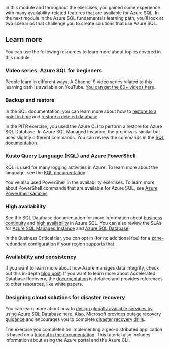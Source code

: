 In this module and throughout the exercises, you gained some experience with many availability-related features that are available for Azure SQL. In the next module in the Azure SQL fundamentals learning path, you'll look at two scenarios that challenge you to create solutions that use Azure SQL.  

## Learn more

You can use the following resources to learn more about topics covered in this module.

### Video series: Azure SQL for beginners

People learn in different ways. A Channel 9 video series related to this learning path is available on YouTube. [You can get the 60+ videos here](https://aka.ms/azuresql4beginnersyt).

### Backup and restore

In the SQL documentation, you can learn more about how to [restore to a point in time](/sql/relational-databases/backup-restore/restore-a-sql-server-database-to-a-point-in-time-full-recovery-model?view=sql-server-ver15&azure-portal=true) and [restore a deleted database](/azure/sql-database/sql-database-recovery-using-backups#deleted-database-restore?azure-portal=true).

In the PITR exercise, you used the Azure CLI to perform a restore for Azure SQL Database. In Azure SQL Managed Instance, the process is similar but uses slightly different commands. You can review the commands in the [SQL documentation](/cli/azure/sql/midb?view=azure-cli-latest#az-sql-midb-restore?azure-portal=true).  

### Kusto Query Language (KQL) and Azure PowerShell

KQL is used for many logging activities in Azure. To learn more about the language, see the [KQL documentation](/azure/kusto/query/?azure-portal=true).

You've also used PowerShell in the availability exercises. To learn more about PowerShell commands that are available for Azure SQL, see [Azure PowerShell samples](/azure/sql-database/sql-database-powershell-samples?azure-portal=true&tabs=single-database).  

### High availability

See the SQL Database documentation for more information about [business continuity](/azure/sql-database/sql-database-business-continuity?azure-portal=true) and [high availability](/azure/sql-database/sql-database-high-availability?azure-portal=true) in Azure SQL. You can also review the SLAs for [Azure SQL Managed Instance](https://azure.microsoft.com/en-in/support/legal/sla/azure-sql-sql-managed-instance/v1_0/) and [Azure SQL Database](https://azure.microsoft.com/en-us/support/legal/sla/sql-database/v1_5/).

In the Business Critical tier, you can opt in (for no additional fee) for a [zone-redundant configuration](/azure/sql-database/sql-database-high-availability#zone-redundant-configuration?azure-portal=true) if your [region supports that](/azure/availability-zones/az-overview#services-support-by-region?azure-portal=true).

### Availability and consistency

If you want to learn more about how Azure manages data integrity, check out this in-depth [blog post](https://azure.microsoft.com/blog/data-integrity-in-azure-sql-database/?azure-portal=true). If you want to learn more about Accelerated Database Recovery, the [documentation](/azure/azure-sql/accelerated-database-recovery?azure-portal=true) is detailed and provides references to other resources, like white papers.

### Designing cloud solutions for disaster recovery

You can learn more about how to [design globally available services by using Azure SQL Database here](/azure/sql-database/sql-database-designing-cloud-solutions-for-disaster-recovery?azure-portal=true). Also, Microsoft provides [outage recovery guidance](/azure/sql-database/sql-database-disaster-recovery?azure-portal=true) and encourages you to complete [disaster recovery drills](/azure/sql-database/sql-database-disaster-recovery-drills?azure-portal=true).

The exercise you completed on implementing a geo-distributed application is based on a [tutorial in the documentation](/azure/sql-database/sql-database-implement-geo-distributed-database?azure-portal=true&tabs=azure-powershell). This tutorial also includes information about using the Azure portal and the Azure CLI.
